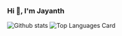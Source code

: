 ### Hi 👋, I'm Jayanth


![Github stats](https://github-readme-stats.vercel.app/api?username=jayanth336&theme=highcontrast&show_icons=true&count_private=true) ![Top Languages Card](https://github-readme-stats.vercel.app/api/top-langs/?username=jayanth336&layout=compact)

<!--
**jayanth336/jayanth336** is a ✨ _special_ ✨ repository because its `README.md` (this file) appears on your GitHub profile.

Here are some ideas to get you started:

- 🔭 I’m currently working on ...
- 🌱 I’m currently learning ...
- 👯 I’m looking to collaborate on ...
- 🤔 I’m looking for help with ...
- 💬 Ask me about ...
- 📫 How to reach me: ...
- 😄 Pronouns: ...
- ⚡ Fun fact: ...
-->
